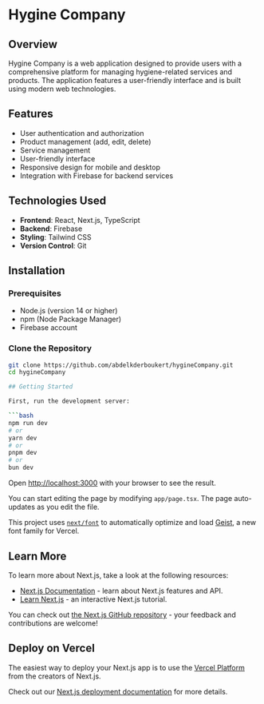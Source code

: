# Hygine Company

## Overview

Hygine Company is a web application designed to provide users with a comprehensive platform for managing hygiene-related services and products. The application features a user-friendly interface and is built using modern web technologies.

## Features

- User authentication and authorization
- Product management (add, edit, delete)
- Service management
- User-friendly interface
- Responsive design for mobile and desktop
- Integration with Firebase for backend services

## Technologies Used

- **Frontend**: React, Next.js, TypeScript
- **Backend**: Firebase
- **Styling**: Tailwind CSS
- **Version Control**: Git

## Installation

### Prerequisites

- Node.js (version 14 or higher)
- npm (Node Package Manager)
- Firebase account

### Clone the Repository

````bash
git clone https://github.com/abdelkderboukert/hygineCompany.git
cd hygineCompany

## Getting Started

First, run the development server:

```bash
npm run dev
# or
yarn dev
# or
pnpm dev
# or
bun dev
````

Open [http://localhost:3000](http://localhost:3000) with your browser to see the result.

You can start editing the page by modifying `app/page.tsx`. The page auto-updates as you edit the file.

This project uses [`next/font`](https://nextjs.org/docs/app/building-your-application/optimizing/fonts) to automatically optimize and load [Geist](https://vercel.com/font), a new font family for Vercel.

## Learn More

To learn more about Next.js, take a look at the following resources:

- [Next.js Documentation](https://nextjs.org/docs) - learn about Next.js features and API.
- [Learn Next.js](https://nextjs.org/learn) - an interactive Next.js tutorial.

You can check out [the Next.js GitHub repository](https://github.com/vercel/next.js) - your feedback and contributions are welcome!

## Deploy on Vercel

The easiest way to deploy your Next.js app is to use the [Vercel Platform](https://vercel.com/new?utm_medium=default-template&filter=next.js&utm_source=create-next-app&utm_campaign=create-next-app-readme) from the creators of Next.js.

Check out our [Next.js deployment documentation](https://nextjs.org/docs/app/building-your-application/deploying) for more details.

